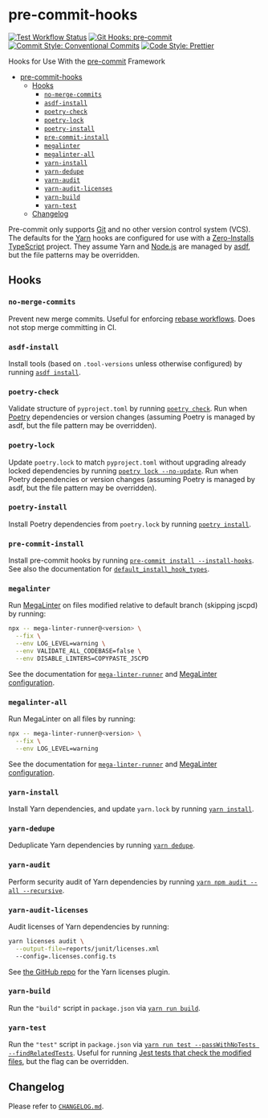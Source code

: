 # pre-commit-hooks

[![Test Workflow Status](https://github.com/ScribeMD/pre-commit-hooks/workflows/Test/badge.svg)](https://github.com/ScribeMD/pre-commit-hooks/actions/workflows/test.yaml)
[![Git Hooks: pre-commit](https://img.shields.io/badge/pre--commit-Git_Hooks-orange?logo=precommit&logoColor=FAB040)](https://pre-commit.com/)
[![Commit Style: Conventional Commits](https://img.shields.io/badge/Conventional_Commits-Commit_Style-yellow?logo=conventionalcommits&logoColor=FE5196)](https://conventionalcommits.org)
[![Code Style: Prettier](https://img.shields.io/badge/Prettier-Code_Style-FF69B4?logo=prettier&logoColor=F7B93E)](https://prettier.io/)

Hooks for Use With the [pre-commit](https://pre-commit.com) Framework

<!--TOC-->

- [pre-commit-hooks](#pre-commit-hooks)
  - [Hooks](#hooks)
    - [`no-merge-commits`](#no-merge-commits)
    - [`asdf-install`](#asdf-install)
    - [`poetry-check`](#poetry-check)
    - [`poetry-lock`](#poetry-lock)
    - [`poetry-install`](#poetry-install)
    - [`pre-commit-install`](#pre-commit-install)
    - [`megalinter`](#megalinter)
    - [`megalinter-all`](#megalinter-all)
    - [`yarn-install`](#yarn-install)
    - [`yarn-dedupe`](#yarn-dedupe)
    - [`yarn-audit`](#yarn-audit)
    - [`yarn-audit-licenses`](#yarn-audit-licenses)
    - [`yarn-build`](#yarn-build)
    - [`yarn-test`](#yarn-test)
  - [Changelog](#changelog)

<!--TOC-->

Pre-commit only supports [Git](https://git-scm.com/) and no other version
control system (VCS). The defaults for the [Yarn](https://yarnpkg.com/) hooks
are configured for use with a
[Zero-Installs](https://yarnpkg.com/features/zero-installs)
[TypeScript](https://www.typescriptlang.org/) project. They assume Yarn and
[Node.js](https://nodejs.org/) are managed by [asdf](https://asdf-vm.com/), but
the file patterns may be overridden.

## Hooks

### `no-merge-commits`

Prevent new merge commits. Useful for enforcing
[rebase workflows](https://git-scm.com/book/en/v2/Git-Branching-Rebasing).
Does not stop merge committing in CI.

### `asdf-install`

Install tools (based on `.tool-versions` unless otherwise configured) by running
[`asdf install`](https://asdf-vm.com/manage/configuration.html#tool-versions).

### `poetry-check`

Validate structure of `pyproject.toml` by running
[`poetry check`](https://python-poetry.org/docs/cli/#check). Run when
[Poetry](https://python-poetry.org/) dependencies or version changes (assuming
Poetry is managed by asdf, but the file pattern may be overridden).

### `poetry-lock`

Update `poetry.lock` to match `pyproject.toml` without upgrading already locked
dependencies by running
[`poetry lock --no-update`](https://python-poetry.org/docs/cli/#options-9). Run
when Poetry dependencies or version changes (assuming Poetry is managed by asdf,
but the file pattern may be overridden).

### `poetry-install`

Install Poetry dependencies from `poetry.lock` by running
[`poetry install`](https://python-poetry.org/docs/cli/#install).

### `pre-commit-install`

Install pre-commit hooks by running
[`pre-commit install --install-hooks`](https://pre-commit.com/#pre-commit-install).
See also the documentation for
[`default_install_hook_types`](https://pre-commit.com/#top_level-default_install_hook_types).

### `megalinter`

Run [MegaLinter](https://megalinter.github.io/) on files modified relative to
default branch (skipping jscpd) by running:

```sh
npx -- mega-linter-runner@<version> \
  --fix \
  --env LOG_LEVEL=warning \
  --env VALIDATE_ALL_CODEBASE=false \
  --env DISABLE_LINTERS=COPYPASTE_JSCPD
```

See the documentation for
[`mega-linter-runner`](https://megalinter.github.io/latest/mega-linter-runner/#usage)
and
[MegaLinter configuration](https://megalinter.github.io/latest/configuration/).

### `megalinter-all`

Run MegaLinter on all files by running:

```sh
npx -- mega-linter-runner@<version> \
  --fix \
  --env LOG_LEVEL=warning
```

See the documentation for
[`mega-linter-runner`](https://megalinter.github.io/latest/mega-linter-runner/#usage)
and
[MegaLinter configuration](https://megalinter.github.io/latest/configuration/).

### `yarn-install`

Install Yarn dependencies, and update `yarn.lock` by running
[`yarn install`](https://yarnpkg.com/cli/install).

### `yarn-dedupe`

Deduplicate Yarn dependencies by running
[`yarn dedupe`](https://yarnpkg.com/cli/dedupe).

### `yarn-audit`

Perform security audit of Yarn dependencies by running
[`yarn npm audit --all --recursive`](https://yarnpkg.com/cli/npm/audit).

### `yarn-audit-licenses`

Audit licenses of Yarn dependencies by running:

```sh
yarn licenses audit \
  --output-file=reports/junit/licenses.xml
  --config=.licenses.config.ts
```

See [the GitHub repo](https://github.com/tophat/yarn-plugin-licenses) for the
Yarn licenses plugin.

### `yarn-build`

Run the `"build"` script in `package.json` via
[`yarn run build`](https://yarnpkg.com/cli/run).

### `yarn-test`

Run the `"test"` script in `package.json` via
[`yarn run test --passWithNoTests --findRelatedTests`](https://yarnpkg.com/cli/run).
Useful for running
[Jest tests that check the modified files](https://jestjs.io/docs/cli#--findrelatedtests-spaceseparatedlistofsourcefiles),
but the flag can be overridden.

## Changelog

Please refer to [`CHANGELOG.md`](CHANGELOG.md).
